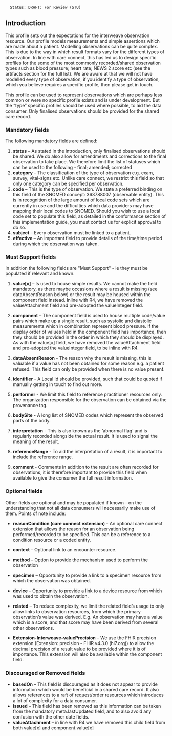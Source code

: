       Status: DRAFT: For Review (STU)

## **Introduction**
This profile sets out the expectations for the interweave observation resource. Our profile models measurements and simple assertions which are made about a patient. Modelling observations can be quite complex. This is due to the way in which result formats vary for the different types of observation. In line with care connect, this has led us to design specific profiles for the some of the most commonly recorded/shared observation types such as blood pressure; heart rate; NEWS 2 score etc (see the artifacts section for the full list). We are aware at that we will not have modelled every type of observation, if you identify a type of observation, which you believe requires a specific profile, then please get in touch.

This profile can be used to represent observations which are perhaps less common or were no specific profile exists and is under development. But the “type” specific profiles should be used where possible, to aid the data consumer. Only finalised observations should be provided for the shared care record.


### **Mandatory fields**
The following mandatory fields are defined:

1. **status** –  As stated in the introduction, only finalised observations should be shared. We do also allow for amendments and corrections to the final observation to take place. We therefore limit the list of statuses which can be used to the following - final; amended; corrected
2. **category** – The classification of the type of observation e.g. exam, survey, vital-signs etc. Unlike care connect, we restrict this field so that only one category can be specified per observation. 
3. **code** – This is the type of observation. We state a preferred binding on this field of the SNOMED concept: 363788007 (observable entity). This is in recognition of the large amount of local code sets which are currently in use and the difficulties which data providers may have mapping their local codes to SNOMED. Should you wish to use a local code set to populate this field, as detailed in the conformance section of this implementation guide, you must contact us for explicit approval to do so.
4. **subject** – Every observation must be linked to a patient.
5. **effective** – An important field to provide details of the time/time period during which the observation was taken.



### **Must Support fields**
In addition the following fields are "Must Support" - ie they must be populated if relevant and known. 

1. **value[x]** – Is used to house simple results. We cannot make the field mandatory, as there maybe occasions where a result is missing (see dataAbsentReason below) or the result may be housed within the component field instead. Inline with R4, we have removed the valueAttachment field and pre-adopted the valueInteger field.

2. **component** – The component field is used to house multiple code/value pairs which make up a single result, such as systolic and diastolic measurements which in combination represent blood pressure.  If the display order of values held in the component field has importance, then they should be provided in the order in which they should be displayed. As with the value[x] field, we have removed the valueAttachment field and pre-adopted the valueInteger field, to be inline with R4.

3. **dataAbsentReason** - The reason why the result is missing, this is valuable if a value has not been obtained for some reason e.g. a patient refused. This field can only be provided when there is no value present.

4. **identifier** - A Local Id should be provided, such that could be quoted if manually getting in touch to find out more.

5. **performer** - We limit this field to reference practitioner resources only. The organization responsible for the observation can be obtained via the provenance tag.

6. **bodySite** - A long list of SNOMED codes which represent the observed parts of the body.

7. **interpretation** - This is also known as the ‘abnormal flag’ and is regularly recorded alongside the actual result. It is used to signal the meaning of the result.

8. **referenceRange** - To aid the interpretation of a result, it is important to include the reference range.

9. **comment** - Comments in addition to the result are often recorded for observations, it is therefore important to provide this field when available to give the consumer the full result information.


### **Optional fields**
Other fields are optional and may be populated if known - on the understanding that not all data consumers will necessarily make use of them. Points of note include:

 - **reasonCondition (care connect extension)** - An optional care connect extension that allows the reason for an observation being performed/recorded to be specified. This can be a reference to a condition resource or a coded entity.

 - **context** – Optional link to an encounter resource.
 - **method** – Option to provide the mechanism used to perform the observation
 - **specimen** – Opportunity to provide a link to a specimen resource from which the observation was obtained.
 - **device** – Opportunity to provide a link to a device resource from which was used to obtain the observation.
 - **related** – To reduce complexity, we limit the related field’s usage to only allow links to observation resources, from which the primary observation’s value was derived. E.g. An observation may have a value which is a score, and that score may have been derived from several other observations.
 - **Extension-Interweave-valuePrecision** – We use the FHIR precision extension (Extension: precision - FHIR v4.3.0 (hl7.org)) to allow the decimal precision of a result value to be provided where it is of importance. This extension will also be available within the component field.


### **Discouraged or Removed fields**

 - **basedOn** – This field is discouraged as it does not appear to provide information which would be beneficial in a shared care record. It also allows references to a raft of request/order resources which introduces a lot of complexity for a data consumer.
- **issued** –  This field has been removed as this information can be taken from the mandatory meta.lastUpdated field, and to also avoid any confusion with the other date fields.
- **valueAttachment** – in line with R4 we have removed this child field from both value[x] and component.value[x]